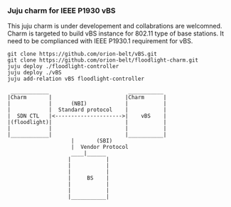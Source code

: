 ### Juju charm for IEEE P1930 vBS
This juju charm is under developement and collabrations are welcomned.
Charm is targeted to build vBS instance for 802.11 type of base stations.
It need to be complianced with IEEE P1930.1 requirement for vBS.

`git clone https://github.com/orion-belt/vBS.git` <br/>
`git clone https://github.com/orion-belt/floodlight-charm.git` <br/>
`juju deploy ./floodlight-controller` <br/>
`juju deploy ./vBS` <br/>
`juju add-relation vBS floodlight-controller` <br/>


     ____________                         ___________
    |Charm       |                       |Charm      |
    |            |      (NBI)            |           |
    |            |  Standard protocol    |           |
    |  SDN CTL   |<--------------------->|    vBS    |
    |(floodlight)|                       |           |
    |            |                       |           |
    |____________|                       |___________|
						|       (SBI)
						|  Vendor Protocol
					    ____|______
					   |           |
					   |           |
					   |           |
					   |     BS    |
					   |           |
					   |           |
					   |___________|
